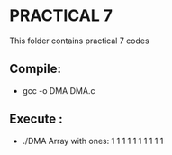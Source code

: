 # PRACTICAL 7
This folder contains practical 7 codes

## Compile:
* gcc -o DMA DMA.c

## Execute :
* ./DMA
 Array with ones: 1 1 1 1 1 1 1 1 1 1

